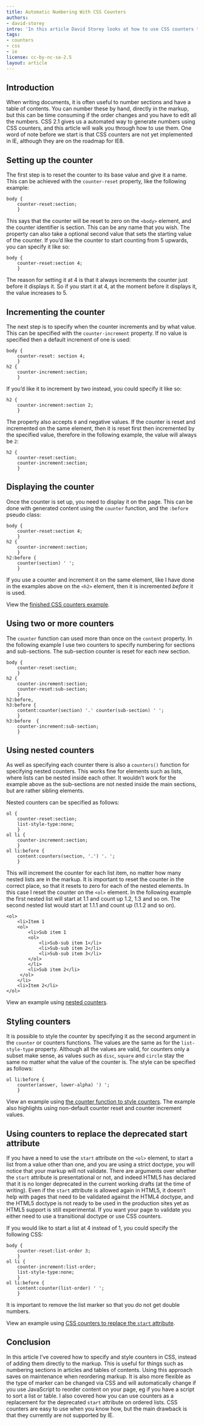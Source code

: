 ```yaml
---
title: Automatic Numbering With CSS Counters
authors:
- david-storey
intro: 'In this article David Storey looks at how to use CSS counters to provide robust sequential numbering for reoccuring HTML elements such as list items or paragraphs.'
tags:
- counters
- css
- ie
license: cc-by-nc-sa-2.5
layout: article
---
```


## Introduction

When writing documents, it is often useful to number sections and have a table of contents. You can number these by hand, directly in the markup, but this can be time consuming if the order changes and you have to edit all the numbers. CSS 2.1 gives us a automated way to generate numbers using CSS counters, and this article will walk you through how to use them. One word of note before we start is that CSS counters are not yet implemented in IE, although they are on the roadmap for IE8.

## Setting up the counter

The first step is to reset the counter to its base value and give it a name. This can be achieved with the `counter-reset` property, like the following example:

	body {
		counter-reset:section;
		}

This says that the counter will be reset to zero on the `<body>` element, and the counter identifier is section. This can be any name that you wish. The property can also take a optional second value that sets the starting value of the counter. If you’d like the counter to start counting from 5 upwards, you can specify it like so:

	body {
		counter-reset:section 4;
		}

The reason for setting it at 4 is that it always increments the counter just before it displays it. So if you start it at 4, at the moment before it displays it, the value increases to 5.

## Incrementing the counter

The next step is to specify when the counter increments and by what value. This can be specified with the `counter-increment` property. If no value is specified then a default increment of one is used:

	body {
		counter-reset: section 4;
		}
	h2 {
		counter-increment:section;
		}

If you’d like it to increment by two instead, you could specify it like so:

	h2 {
		counter-increment:section 2;
		}

The property also accepts `0` and negative values. If the counter is reset and incremented on the same element, then it is reset first then incremented by the specified value, therefore in the following example, the value will always be `2`:

	h2 {
		counter-reset:section;
		counter-increment:section;
		}

## Displaying the counter

Once the counter is set up, you need to display it on the page. This can be done with generated content using the `counter` function, and the `:before ` pseudo class:

	body {
		counter-reset:section 4;
		}
	h2 {
		counter-increment:section;
		}
	h2:before {
		counter(section) ' ';
		}

If you use a counter and increment it on the same element, like I have done in the examples above on the `<h2>` element, then it is incremented _before_ it is used.

View the [finished CSS counters example][1].

[1]: /articles/automatic-numbering-with-css-counters/example.html

## Using two or more counters

The `counter` function can used more than once on the `content` property. In the following example I use two counters to specify numbering for sections and sub-sections. The sub-section counter is reset for each new section.

	body {
		counter-reset:section;
		}
	h2 {
		counter-increment:section;
		counter-reset:sub-section;
		}
	h2:before,
	h3:before {
		content:counter(section) '.' counter(sub-section) ' ';
		}
	h3:before  {
		counter-increment:sub-section;
		}

## Using nested counters

As well as specifying each counter there is also a `counters()` function for specifying nested counters. This works fine for elements such as lists, where lists can be nested inside each other. It wouldn’t work for the example above as the sub-sections are not nested inside the main sections, but are rather sibling elements.

Nested counters can be specified as follows:

	ol {
		counter-reset:section;
		list-style-type:none;
		}
	ol li {
		counter-increment:section;
		}
	ol li:before {
		content:counters(section, '.') '. ';
		}

This will increment the counter for each list item, no matter how many nested lists are in the markup. It is important to reset the counter in the correct place, so that it resets to zero for each of the nested elements. In this case I reset the counter on the `<ol>` element. In the following example the first nested list will start at 1.1 and count up 1.2, 1.3 and so on. The second nested list would start at 1.1.1 and count up (1.1.2 and so on).

	<ol>
		<li>Item 1
		<ol>
			<li>Sub item 1
			<ol>
				<li>Sub-sub item 1</li>
				<li>Sub-sub item 2</li>
				<li>Sub-sub item 3</li>
			</ol>
			</li>
			<li>Sub item 2</li>
		 </ol>
		</li>
		<li>Item 2</li>
	</ol>

View an example using [nested counters][2].

[2]: /articles/automatic-numbering-with-css-counters/nested.html

## Styling counters

It is possible to style the counter by specifying it as the second argument in the `counter` or counters functions. The values are the same as for the `list-style-type` property. Although all the values are valid, for counters only a subset make sense, as values such as `disc`, `square` and `circle` stay the same no matter what the value of the counter is. The style can be specified as follows:

	ol li:before {
		counter(answer, lower-alpha) ') ';
		}

View an example using [the counter function to style counters][3]. The example also highlights using non-default counter reset and counter increment values.

[3]: /articles/automatic-numbering-with-css-counters/styling.html

## Using counters to replace the deprecated start attribute

If you have a need to use the `start` attribute on the `<ol>` element, to start a list from a value other than one, and you are using a strict doctype, you will notice that your markup will not validate. There are arguments over whether the `start` attribute is presentational or not, and indeed HTML5 has declared that it is no longer deprecated in the current working drafts (at the time of writing). Even if the `start` attribute is allowed again in HTML5, it doesn’t help with pages that need to be validated against the HTML4 doctype, and the HTML5 doctype is not ready to be used in the production sites yet as HTML5 support is still experimental. If you want your page to validate you either need to use a transitional doctype or use CSS counters.

If you would like to start a list at 4 instead of 1, you could specify the following CSS:

	body {
		counter-reset:list-order 3;
		}
	ol li {
		counter-increment:list-order;
		list-style-type:none;
		}
	ol li:before {
		content:counter(list-order) ' ';
		}

It is important to remove the list marker so that you do not get double numbers.

View an example using [CSS counters to replace the `start` attribute][4].

[4]: /articles/automatic-numbering-with-css-counters/start.html

## Conclusion

In this article I’ve covered how to specify and style counters in CSS, instead of adding them directly to the markup. This is useful for things such as numbering sections in articles and tables of contents. Using this approach saves on maintenance when reordering markup. It is also more flexible as the type of marker can be changed via CSS and will automatically change if you use JavaScript to reorder content on your page, eg if you have a script to sort a list or table. I also covered how you can use counters as a replacement for the deprecated `start` attribute on ordered lists. CSS counters are easy to use when you know how, but the main drawback is that they currently are not supported by IE.
